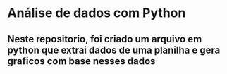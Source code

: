 # Análise de dados com Python

## Neste repositorio, foi criado um arquivo em python que extrai dados de uma planilha e gera graficos com base nesses dados